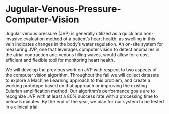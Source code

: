 
# Jugular-Venous-Pressure-Computer-Vision

Jugular venous pressure (JVP) is generally utilized as a quick and non-invasive evaluation method of a patient’s heart health, as swelling in this vein indicates changes in the body’s water regulation. An on-site system for measuring JVP, one that leverages computer vision to detect anomalies in the atrial contraction and venous filling waves, would allow for a cost efficient and flexible tool for monitoring heart health.

We will develop the previous work on JVP with respect to two aspects of the computer vision algorithm. Throughout the fall we will collect datasets to explore a Machine Learning approach to this problem, and create a working prototype based on that approach or improving the existing Eulerian amplification method. Our algorithm’s performance goals are to recognize JVP with at least a 80% success rate with a processing time to below 5 minutes. By the end of the year, we plan for our system to be tested in a clinical trial.
